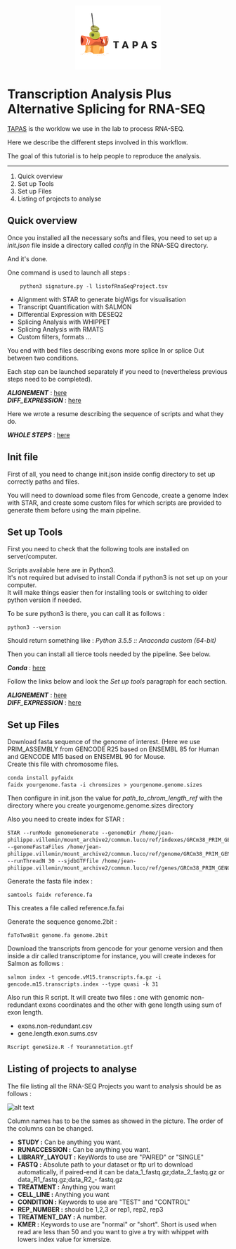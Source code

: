 
<p align="center">
<img align="center"   src="/img/TAPAS.jpeg" alt="TAPAS Logo">
</p>


Transcription Analysis Plus Alternative Splicing for RNA-SEQ
=============


[TAPAS](https://github.com/LucoLab/RNASEQ) is the worklow we use in the lab to process RNA-SEQ.

Here we describe the different steps involved in this workflow.

The goal of this tutorial is to help people to reproduce the analysis.

---

1. Quick overview
2. Set up Tools
4. Set up Files
2. Listing of projects to analyse



## Quick overview


Once you installed all the necessary softs and files, you need to set up a _init.json_ file inside a directory called _config_ in the RNA-SEQ directory. 

And it's done.

One command is used to launch all steps :

```shell
    python3 signature.py -l listofRnaSeqProject.tsv
```

- Alignment with STAR to generate bigWigs for visualisation
- Transcript Quantification with SALMON
- Differential Expression with DESEQ2
- Splicing Analysis with WHIPPET
- Splicing Analysis with RMATS
- Custom filters, formats ...

You end with bed files describing exons more splice In or splice Out between two conditions.

Each step can be launched separately if you need to (nevertheless previous steps need to be completed).

_**ALIGNEMENT**_ : [here](https://github.com/LucoLab/RNASEQ/blob/master/ALIGNEMENT.md)  
_**DIFF_EXPRESSION**_ : [here](https://github.com/LucoLab/RNASEQ/blob/master/DIFF_EXP.md)


Here we wrote a resume describing the sequence of scripts and what they do.

_**WHOLE STEPS**_ : [here](https://github.com/LucoLab/RNASEQ/blob/master/ALLSCRIPTS.md)


## Init file


First of all, you need to change init.json inside config directory to set up correctly paths and files.

You will need to download some files from Gencode, create a genome Index with STAR, and create some custom files for which scripts are provided to generate them before using the main pipeline.


## Set up Tools


First you need to check that the following tools are installed on server/computer.


Scripts available here are in Python3.  
It's not required but advised to install Conda if python3 is not set up on your computer.   
It will make things easier then for installing tools or switching to older python version if needed.

To be sure python3 is there, you can call it as follows : 

```shell
python3 --version
```

Should return something like  : _Python 3.5.5 :: Anaconda custom (64-bit)_

Then you can install all tierce tools needed by the pipeline. See below.


_**Conda**_ : [here](https://www.continuum.io/downloads)

Follow the links below and look the _Set up tools_ paragraph for each section.

_**ALIGNEMENT**_ : [here](https://github.com/LucoLab/RNASEQ/blob/master/ALIGNEMENT.md)  
_**DIFF_EXPRESSION**_ : [here](https://github.com/LucoLab/RNASEQ/blob/master/DIFF_EXP.md)


## Set up Files


Download  fasta sequence of the genome of interest. (Here we use PRIM_ASSEMBLY from GENCODE R25 based on ENSEMBL 85 for Human and GENCODE M15 based on ENSEMBL 90 for Mouse.  
Create this file with chromosome files.  

```shell
conda install pyfaidx
faidx yourgenome.fasta -i chromsizes > yourgenome.genome.sizes
```

Then configure in init.json the value for _path_to_chrom_length_ref_ with the directory where you create yourgenome.genome.sizes directory

Also you need to create index for STAR :  

```
STAR --runMode genomeGenerate --genomeDir /home/jean-philippe.villemin/mount_archive2/commun.luco/ref/indexes/GRCm38_PRIM_GENCODE_M15/ --genomeFastaFiles /home/jean-philippe.villemin/mount_archive2/commun.luco/ref/genome/GRCm38_PRIM_GENCODE_M15/GRCm38.primary_assembly.genome.fa --runThreadN 30 --sjdbGTFfile /home/jean-philippe.villemin/mount_archive2/commun.luco/ref/genes/GRCm38_PRIM_GENCODE_M15/gencode.vM15.primary_assembly.annotation.gtf
```

Generate the fasta file index :  
```shell
samtools faidx reference.fa 
```
This creates a file called reference.fa.fai

Generate the sequence genome.2bit :  
```shell
faToTwoBit genome.fa genome.2bit
```


Download the transcripts from gencode for your genome version and then inside a dir called transcriptome for instance,
you will create indexes for  Salmon as follows : 

```shell  
salmon index -t gencode.vM15.transcripts.fa.gz -i gencode.m15.transcripts.index --type quasi -k 31  
```

Also run this R script. It will create two files : one with genomic non-redundant exons coordinates and the other with gene length using sum of exon length. 

- exons.non-redundant.csv
- gene.length.exon.sums.csv


```R  
Rscript geneSize.R -f Yourannotation.gtf
```


## Listing of projects to analyse


The file listing all the RNA-SEQ Projects you want to analysis should be as follows :

![alt text](https://github.com/LucoLab/RNASEQ/blob/master/img/listing.png "Listing")

Column names has to be the sames as showed in the picture. The order of the columns can be changed.


- **STUDY :** Can be anything you want.
- **RUNACCESSION :** Can be anything you want.
- **LIBRARY_LAYOUT :** KeyWords to use are "PAIRED" or "SINGLE"
- **FASTQ :** Absolute path to your dataset or ftp url to download automatically, if paired-end it can be data_1_fastq.gz;data_2_fastq.gz  or data_R1_fastq.gz;data_R2_- fastq.gz 
- **TREATMENT :** Anything you want
- **CELL_LINE :** Anything you want
- **CONDITION :** Keywords to use are "TEST" and "CONTROL"
- **REP_NUMBER :** should be 1,2,3 or rep1, rep2, rep3
- **TREATMENT_DAY :** A number.
- **KMER :** Keywords to use are "normal" or "short". Short is used when read are less than 50 and you want to give a try with whippet with lowers index value for kmersize.





